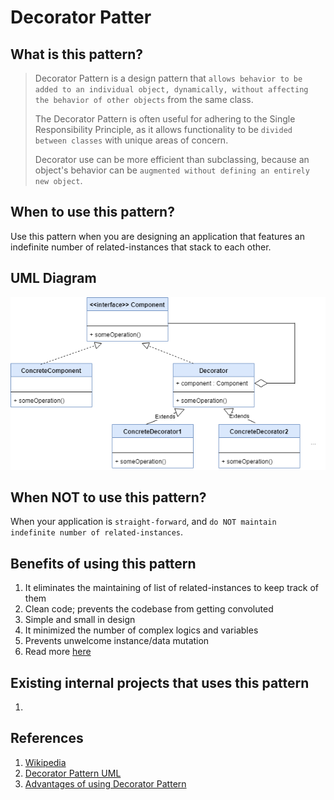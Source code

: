 # Decorator Patter
## What is this pattern?
> Decorator Pattern is a design pattern that `allows behavior to be added to an individual object, dynamically, without affecting the behavior of other objects` from the same class.
>
> The Decorator Pattern is often useful for adhering to the Single Responsibility Principle, as it allows functionality to be `divided between classes` with unique areas of concern.
>
> Decorator use can be more efficient than subclassing, because an object's behavior can be `augmented without defining an entirely new object`.

## When to use this pattern?
Use this pattern when you are designing an application that features an indefinite number of related-instances that stack to each other.

## UML Diagram
![image](docs/decorator-pattern-uml.png)

## When NOT to use this pattern?
When your application is `straight-forward`, and `do NOT maintain indefinite number of related-instances`.

## Benefits of using this pattern
1. It eliminates the maintaining of list of related-instances to keep track of them
1. Clean code; prevents the codebase from getting convoluted
1. Simple and small in design
1. It minimized the number of complex logics and variables
1. Prevents unwelcome instance/data mutation
1. Read more [here](https://www.javatpoint.com/decorator-pattern)

## Existing internal projects that uses this pattern
1.

## References
1. [Wikipedia](https://en.wikipedia.org/wiki/Decorator_pattern)
1. [Decorator Pattern UML](https://www.programmergirl.com/decorator-design-pattern-java/)
1. [Advantages of using Decorator Pattern](https://www.javatpoint.com/decorator-pattern)
